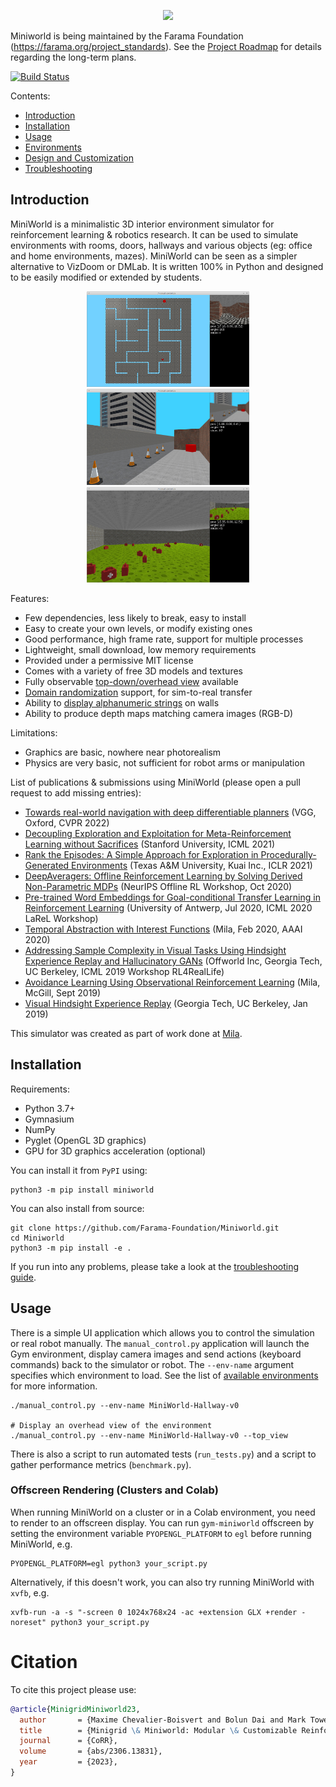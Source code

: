 <p align="center">
    <img src="https://raw.githubusercontent.com/Farama-Foundation/Miniworld/master/miniworld-text.png" width="500px"/>
</p>

Miniworld is being maintained by the Farama Foundation (https://farama.org/project_standards). See the [Project Roadmap](https://github.com/Farama-Foundation/Miniworld/issues/103) for details regarding the long-term plans.

[![Build Status](https://travis-ci.org/maximecb/gym-miniworld.svg?branch=master)](https://travis-ci.org/maximecb/gym-miniworld)

Contents:
- [Introduction](#introduction)
- [Installation](#installation)
- [Usage](#usage)
- [Environments](https://miniworld.farama.org/content/env_list/)
- [Design and Customization](https://miniworld.farama.org/content/design/)
- [Troubleshooting](https://miniworld.farama.org/content/troubleshooting/)

## Introduction

MiniWorld is a minimalistic 3D interior environment simulator for reinforcement
learning &amp; robotics research. It can be used to simulate environments with
rooms, doors, hallways and various objects (eg: office and home environments, mazes).
MiniWorld can be seen as a simpler alternative to VizDoom or DMLab. It is written
100% in Python and designed to be easily modified or extended by students.

<p align="center">
    <img src="images/maze_top_view.jpg" width=260 alt="Figure of Maze environment from top view">
    <img src="images/sidewalk_0.jpg" width=260 alt="Figure of Sidewalk environment">
    <img src="images/collecthealth_0.jpg" width=260 alt="Figure of Collect Health environment">
</p>

Features:
- Few dependencies, less likely to break, easy to install
- Easy to create your own levels, or modify existing ones
- Good performance, high frame rate, support for multiple processes
- Lightweight, small download, low memory requirements
- Provided under a permissive MIT license
- Comes with a variety of free 3D models and textures
- Fully observable [top-down/overhead view](images/maze_top_view.jpg) available
- [Domain randomization](https://blog.openai.com/generalizing-from-simulation/) support, for sim-to-real transfer
- Ability to [display alphanumeric strings](images/textframe.jpg) on walls
- Ability to produce depth maps matching camera images (RGB-D)

Limitations:
- Graphics are basic, nowhere near photorealism
- Physics are very basic, not sufficient for robot arms or manipulation

List of publications & submissions using MiniWorld (please open a pull request to add missing entries):
- [Towards real-world navigation with deep differentiable planners](https://arxiv.org/abs/2108.05713) (VGG, Oxford, CVPR 2022)
- [Decoupling Exploration and Exploitation for Meta-Reinforcement Learning without Sacrifices](https://arxiv.org/abs/2008.02790) (Stanford University, ICML 2021)
- [Rank the Episodes: A Simple Approach for Exploration in Procedurally-Generated Environments](https://openreview.net/forum?id=MtEE0CktZht) (Texas A&M University, Kuai Inc., ICLR 2021)
- [DeepAveragers: Offline Reinforcement Learning by Solving Derived Non-Parametric MDPs](https://arxiv.org/abs/2010.08891) (NeurIPS Offline RL Workshop, Oct 2020)
- [Pre-trained Word Embeddings for Goal-conditional Transfer Learning in Reinforcement Learning](https://arxiv.org/abs/2007.05196) (University of Antwerp, Jul 2020, ICML 2020 LaReL Workshop)
- [Temporal Abstraction with Interest Functions](https://arxiv.org/abs/2001.00271) (Mila, Feb 2020, AAAI 2020)
- [Addressing Sample Complexity in Visual Tasks Using Hindsight Experience Replay and Hallucinatory GANs](https://openreview.net/forum?id=H1xSXdV0i4) (Offworld Inc, Georgia Tech, UC Berkeley, ICML 2019 Workshop RL4RealLife)
- [Avoidance Learning Using Observational Reinforcement Learning](https://arxiv.org/abs/1909.11228) (Mila, McGill, Sept 2019)
- [Visual Hindsight Experience Replay](https://arxiv.org/pdf/1901.11529.pdf) (Georgia Tech, UC Berkeley, Jan 2019)

This simulator was created as part of work done at [Mila](https://mila.quebec/).

## Installation

Requirements:
- Python 3.7+
- Gymnasium
- NumPy
- Pyglet (OpenGL 3D graphics)
- GPU for 3D graphics acceleration (optional)

You can install it from `PyPI` using:

```console
python3 -m pip install miniworld
```

You can also install from source:

```console
git clone https://github.com/Farama-Foundation/Miniworld.git
cd Miniworld
python3 -m pip install -e .
```

If you run into any problems, please take a look at the [troubleshooting guide](docs/content/troubleshooting.md).

## Usage

There is a simple UI application which allows you to control the simulation or real robot manually.
The `manual_control.py` application will launch the Gym environment, display camera images and send actions
(keyboard commands) back to the simulator or robot. The `--env-name` argument specifies which environment to load.
See the list of [available environments](docs/environments.md) for more information.

```
./manual_control.py --env-name MiniWorld-Hallway-v0

# Display an overhead view of the environment
./manual_control.py --env-name MiniWorld-Hallway-v0 --top_view
```

There is also a script to run automated tests (`run_tests.py`) and a script to gather performance metrics (`benchmark.py`).

### Offscreen Rendering (Clusters and Colab)

When running MiniWorld on a cluster or in a Colab environment, you need to render to an offscreen display. You can
run `gym-miniworld` offscreen by setting the environment variable `PYOPENGL_PLATFORM` to `egl` before running MiniWorld, e.g.

```
PYOPENGL_PLATFORM=egl python3 your_script.py
```

Alternatively, if this doesn't work, you can also try running MiniWorld with `xvfb`, e.g.

```
xvfb-run -a -s "-screen 0 1024x768x24 -ac +extension GLX +render -noreset" python3 your_script.py
```

# Citation

To cite this project please use:

```bibtex
@article{MinigridMiniworld23,
  author       = {Maxime Chevalier-Boisvert and Bolun Dai and Mark Towers and Rodrigo de Lazcano and Lucas Willems and Salem Lahlou and Suman Pal and Pablo Samuel Castro and Jordan Terry},
  title        = {Minigrid \& Miniworld: Modular \& Customizable Reinforcement Learning Environments for Goal-Oriented Tasks},
  journal      = {CoRR},
  volume       = {abs/2306.13831},
  year         = {2023},
}
```

